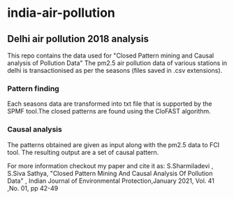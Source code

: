 # india-air-pollution
## Delhi air pollution 2018 analysis
This repo contains the data used for "Closed Pattern mining and Causal analysis of Pollution Data"
The pm2.5 air pollution data of various stations in delhi is transactionised as per the seasons (files saved in .csv extensions).
### Pattern finding
Each seasons data are transformed into txt file that is supported by the SPMF tool.The closed patterns are found using the CloFAST algorithm.
### Causal analysis 
The patterns obtained are given as input along with the pm2.5 data to FCI tool. The resulting output are a set of causal pattern.

For more information checkout my paper and cite it as:
S.Sharmiladevi , S.Siva Sathya, "Closed Pattern Mining And Causal Analysis Of Pollution Data" , Indian Journal of Environmental Protection,January 2021, Vol. 41 ,No. 01, pp 42-49 
